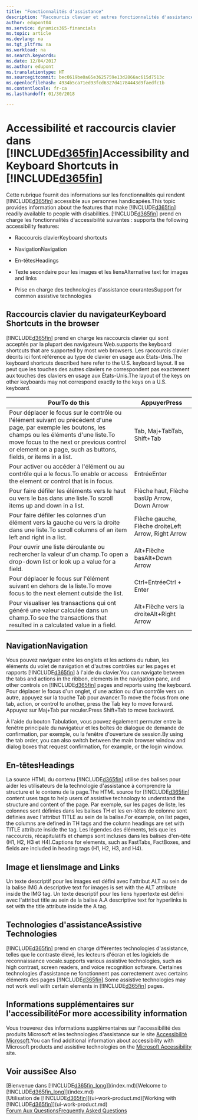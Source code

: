 ```yaml
---
title: "Fonctionnalités d'assistance"
description: "Raccourcis clavier et autres fonctionnalités d'assistance."
author: edupont04
ms.service: dynamics365-financials
ms.topic: article
ms.devlang: na
ms.tgt_pltfrm: na
ms.workload: na
ms.search.keywords: 
ms.date: 12/04/2017
ms.author: edupont
ms.translationtype: HT
ms.sourcegitcommit: bec0619be0a65e3625759e13d2866ac615d7513c
ms.openlocfilehash: 4934b5ca71ed93fcd6327d41784443d9faedfc1b
ms.contentlocale: fr-ca
ms.lasthandoff: 01/30/2018

---
```

# <a name="accessibility-and-keyboard-shortcuts-in-included365finincludesd365finmdmd"></a><span data-ttu-id="fcd54-103">Accessibilité et raccourcis clavier dans [!INCLUDE[d365fin](includes/d365fin_md.md)]</span><span class="sxs-lookup"><span data-stu-id="fcd54-103">Accessibility and Keyboard Shortcuts in [!INCLUDE[d365fin](includes/d365fin_md.md)]</span></span>
<span data-ttu-id="fcd54-104">Cette rubrique fournit des informations sur les fonctionnalités qui rendent [!INCLUDE[d365fin](includes/d365fin_md.md)] accessible aux personnes handicapées.</span><span class="sxs-lookup"><span data-stu-id="fcd54-104">This topic provides information about the features that make [!INCLUDE[d365fin](includes/d365fin_md.md)] readily available to people with disabilities.</span></span> [!INCLUDE[d365fin](includes/d365fin_md.md)]<span data-ttu-id="fcd54-105"> prend en charge les fonctionnalités d'accessibilité suivantes :</span><span class="sxs-lookup"><span data-stu-id="fcd54-105"> supports the following accessibility features:</span></span>  

-   <span data-ttu-id="fcd54-106">Raccourcis clavier</span><span class="sxs-lookup"><span data-stu-id="fcd54-106">Keyboard shortcuts</span></span>  

-   <span data-ttu-id="fcd54-107">Navigation</span><span class="sxs-lookup"><span data-stu-id="fcd54-107">Navigation</span></span>  

-   <span data-ttu-id="fcd54-108">En-têtes</span><span class="sxs-lookup"><span data-stu-id="fcd54-108">Headings</span></span>  

-   <span data-ttu-id="fcd54-109">Texte secondaire pour les images et les liens</span><span class="sxs-lookup"><span data-stu-id="fcd54-109">Alternative text for images and links</span></span>  

-   <span data-ttu-id="fcd54-110">Prise en charge des technologies d'assistance courantes</span><span class="sxs-lookup"><span data-stu-id="fcd54-110">Support for common assistive technologies</span></span>  

##  <a name="Keyboard"></a> <span data-ttu-id="fcd54-111">Raccourcis clavier du navigateur</span><span class="sxs-lookup"><span data-stu-id="fcd54-111">Keyboard Shortcuts in the browser</span></span>
 [!INCLUDE[d365fin](includes/d365fin_md.md)] <span data-ttu-id="fcd54-112"> prend en charge les raccourcis clavier qui sont acceptés par la plupart des navigateurs Web.</span><span class="sxs-lookup"><span data-stu-id="fcd54-112">supports the keyboard shortcuts that are supported by most web browsers.</span></span> <span data-ttu-id="fcd54-113">Les raccourcis clavier décrits ici font référence au type de clavier en usage aux États-Unis.</span><span class="sxs-lookup"><span data-stu-id="fcd54-113">The keyboard shortcuts described here refer to the U.S. keyboard layout.</span></span> <span data-ttu-id="fcd54-114">Il se peut que les touches des autres claviers ne correspondent pas exactement aux touches des claviers en usage aux États-Unis.</span><span class="sxs-lookup"><span data-stu-id="fcd54-114">The layout of the keys on other keyboards may not correspond exactly to the keys on a U.S. keyboard.</span></span>  

|<span data-ttu-id="fcd54-115">Pour</span><span class="sxs-lookup"><span data-stu-id="fcd54-115">To do this</span></span>|<span data-ttu-id="fcd54-116">Appuyer</span><span class="sxs-lookup"><span data-stu-id="fcd54-116">Press</span></span>|  
|----------------|-----------|  
|<span data-ttu-id="fcd54-117">Pour déplacer le focus sur le contrôle ou l'élément suivant ou précédent d'une page, par exemple les boutons, les champs ou les éléments d'une liste.</span><span class="sxs-lookup"><span data-stu-id="fcd54-117">To move focus to the next or previous control or element on a page, such as buttons, fields, or items in a list.</span></span>|<span data-ttu-id="fcd54-118">Tab, Maj+Tab</span><span class="sxs-lookup"><span data-stu-id="fcd54-118">Tab, Shift+Tab</span></span>|  
|<span data-ttu-id="fcd54-119">Pour activer ou accéder à l'élément ou au contrôle qui a le focus.</span><span class="sxs-lookup"><span data-stu-id="fcd54-119">To enable or access the element or control that is in focus.</span></span>|<span data-ttu-id="fcd54-120">Entrée</span><span class="sxs-lookup"><span data-stu-id="fcd54-120">Enter</span></span>|  
|<span data-ttu-id="fcd54-121">Pour faire défiler les éléments vers le haut ou vers le bas dans une liste.</span><span class="sxs-lookup"><span data-stu-id="fcd54-121">To scroll items up and down in a list.</span></span>|<span data-ttu-id="fcd54-122">Flèche haut, Flèche bas</span><span class="sxs-lookup"><span data-stu-id="fcd54-122">Up Arrow, Down Arrow</span></span>|  
|<span data-ttu-id="fcd54-123">Pour faire défiler les colonnes d'un élément vers la gauche ou vers la droite dans une liste.</span><span class="sxs-lookup"><span data-stu-id="fcd54-123">To scroll columns of an item left and right in a list.</span></span>|<span data-ttu-id="fcd54-124">Flèche gauche, Flèche droite</span><span class="sxs-lookup"><span data-stu-id="fcd54-124">Left Arrow, Right Arrow</span></span>|  
|<span data-ttu-id="fcd54-125">Pour ouvrir une liste déroulante ou rechercher la valeur d'un champ.</span><span class="sxs-lookup"><span data-stu-id="fcd54-125">To open a drop-down list or look up a value for a field.</span></span>|<span data-ttu-id="fcd54-126">Alt+Flèche bas</span><span class="sxs-lookup"><span data-stu-id="fcd54-126">Alt+Down Arrow</span></span>|  
|<span data-ttu-id="fcd54-127">Pour déplacer le focus sur l'élément suivant en dehors de la liste.</span><span class="sxs-lookup"><span data-stu-id="fcd54-127">To move focus to the next element outside the list.</span></span>|<span data-ttu-id="fcd54-128">Ctrl+Entrée</span><span class="sxs-lookup"><span data-stu-id="fcd54-128">Ctrl + Enter</span></span>|  
|<span data-ttu-id="fcd54-129">Pour visualiser les transactions qui ont généré une valeur calculée dans un champ.</span><span class="sxs-lookup"><span data-stu-id="fcd54-129">To see the transactions that resulted in a calculated value in a field.</span></span>|<span data-ttu-id="fcd54-130">Alt+Flèche vers la droite</span><span class="sxs-lookup"><span data-stu-id="fcd54-130">Alt+Right Arrow</span></span>|  

##  <a name="Navigation"></a> <span data-ttu-id="fcd54-131">Navigation</span><span class="sxs-lookup"><span data-stu-id="fcd54-131">Navigation</span></span>  
 <span data-ttu-id="fcd54-132">Vous pouvez naviguer entre les onglets et les actions du ruban, les éléments du volet de navigation et d'autres contrôles sur les pages et rapports [!INCLUDE[d365fin](includes/d365fin_md.md)] à l'aide du clavier.</span><span class="sxs-lookup"><span data-stu-id="fcd54-132">You can navigate between the tabs and actions in the ribbon, elements in the navigation pane, and other controls on [!INCLUDE[d365fin](includes/d365fin_md.md)] pages and reports using the keyboard.</span></span> <span data-ttu-id="fcd54-133">Pour déplacer le focus d'un onglet, d'une action ou d'un contrôle vers un autre, appuyez sur la touche Tab pour avancer.</span><span class="sxs-lookup"><span data-stu-id="fcd54-133">To move the focus from one tab, action, or control to another, press the Tab key to move forward.</span></span> <span data-ttu-id="fcd54-134">Appuyez sur Maj+Tab pur reculer.</span><span class="sxs-lookup"><span data-stu-id="fcd54-134">Press Shift+Tab to move backward.</span></span>  

 <span data-ttu-id="fcd54-135">À l'aide du bouton Tabulation, vous pouvez également permuter entre la fenêtre principale du navigateur et les boîtes de dialogue de demande de confirmation, par exemple, ou la fenêtre d'ouverture de session.</span><span class="sxs-lookup"><span data-stu-id="fcd54-135">By using the tab order, you can also switch between the main browser window and dialog boxes that request confirmation, for example, or the login window.</span></span>  

##  <a name="Headings"></a> <span data-ttu-id="fcd54-136">En-têtes</span><span class="sxs-lookup"><span data-stu-id="fcd54-136">Headings</span></span>  
 <span data-ttu-id="fcd54-137">La source HTML du contenu [!INCLUDE[d365fin](includes/d365fin_md.md)] utilise des balises pour aider les utilisateurs de la technologie d'assistance à comprendre la structure et le contenu de la page.</span><span class="sxs-lookup"><span data-stu-id="fcd54-137">The HTML source for [!INCLUDE[d365fin](includes/d365fin_md.md)] content uses tags to help users of assistive technology to understand the structure and content of the page.</span></span> <span data-ttu-id="fcd54-138">Par exemple, sur les pages de liste, les colonnes sont définies dans les balises TH et les en-têtes de colonne sont définies avec l'attribut TITLE au sein de la balise.</span><span class="sxs-lookup"><span data-stu-id="fcd54-138">For example, on list pages, the columns are defined in TH tags and the column headings are set with TITLE attribute inside the tag.</span></span> <span data-ttu-id="fcd54-139">Les légendes des éléments, tels que les raccourcis, récapitulatifs et champs sont incluses dans les balises d'en-tête (H1, H2, H3 et H4).</span><span class="sxs-lookup"><span data-stu-id="fcd54-139">Captions for elements, such as FastTabs, FactBoxes, and fields are included in heading tags (H1, H2, H3, and H4).</span></span>  

##  <a name="Images"></a> <span data-ttu-id="fcd54-140">Image et liens</span><span class="sxs-lookup"><span data-stu-id="fcd54-140">Image and Links</span></span>  
 <span data-ttu-id="fcd54-141">Un texte descriptif pour les images est défini avec l'attribut ALT au sein de la balise IMG.</span><span class="sxs-lookup"><span data-stu-id="fcd54-141">A descriptive text for images is set with the ALT attribute inside the IMG tag.</span></span> <span data-ttu-id="fcd54-142">Un texte descriptif pour les liens hypertexte est défini avec l'attribut title au sein de la balise A.</span><span class="sxs-lookup"><span data-stu-id="fcd54-142">A descriptive text for hyperlinks is set with the title attribute inside the A tag.</span></span>  

##  <a name="AssistiveTech"></a> <span data-ttu-id="fcd54-143">Technologies d'assistance</span><span class="sxs-lookup"><span data-stu-id="fcd54-143">Assistive Technologies</span></span>  
[!INCLUDE[d365fin](includes/d365fin_md.md)] <span data-ttu-id="fcd54-144"> prend en charge différentes technologies d'assistance, telles que le contraste élevé, les lecteurs d'écran et les logiciels de reconnaissance vocale.</span><span class="sxs-lookup"><span data-stu-id="fcd54-144">supports various assistive technologies, such as high contrast, screen readers, and voice recognition software.</span></span> <span data-ttu-id="fcd54-145">Certaines technologies d'assistance ne fonctionnent pas correctement avec certains éléments des pages [!INCLUDE[d365fin](includes/d365fin_md.md)].</span><span class="sxs-lookup"><span data-stu-id="fcd54-145">Some assistive technologies may not work well with certain elements in [!INCLUDE[d365fin](includes/d365fin_md.md)] pages.</span></span>  

## <a name="for-more-accessibility-information"></a><span data-ttu-id="fcd54-146">Informations supplémentaires sur l'accessibilité</span><span class="sxs-lookup"><span data-stu-id="fcd54-146">For more accessibility information</span></span>  
<span data-ttu-id="fcd54-147">Vous trouverez des informations supplémentaires sur l'accessibilité des produits Microsoft et les technologies d'assistance sur le site [Accessibilité Microsoft](http://go.microsoft.com/fwlink/?LinkId=262160).</span><span class="sxs-lookup"><span data-stu-id="fcd54-147">You can find additional information about accessibility with Microsoft products and assistive technologies on the [Microsoft Accessibility](http://go.microsoft.com/fwlink/?LinkId=262160) site.</span></span>

## <a name="see-also"></a><span data-ttu-id="fcd54-148">Voir aussi</span><span class="sxs-lookup"><span data-stu-id="fcd54-148">See Also</span></span>
<span data-ttu-id="fcd54-149">[Bienvenue dans [!INCLUDE[d365fin_long](includes/d365fin_long_md.md)]](index.md)</span><span class="sxs-lookup"><span data-stu-id="fcd54-149">[Welcome to [!INCLUDE[d365fin_long](includes/d365fin_long_md.md)]](index.md)</span></span>  
<span data-ttu-id="fcd54-150">[Utilisation de [!INCLUDE[d365fin](includes/d365fin_md.md)]](ui-work-product.md)</span><span class="sxs-lookup"><span data-stu-id="fcd54-150">[Working with [!INCLUDE[d365fin](includes/d365fin_md.md)]](ui-work-product.md)</span></span>  
[<span data-ttu-id="fcd54-151">Forum Aux Questions</span><span class="sxs-lookup"><span data-stu-id="fcd54-151">Frequently Asked Questions</span></span>](across-faq.md)  

